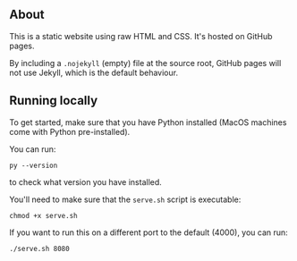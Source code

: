 ## About

This is a static website using raw HTML and CSS. It's hosted on GitHub pages. 

By including a `.nojekyll` (empty) file at the source root, GitHub pages will not use Jekyll, which is the default behaviour. 

## Running locally

To get started, make sure that you have Python installed (MacOS machines come with Python pre-installed). 

You can run: 

```
py --version
```
to check what version you have installed. 

You'll need to make sure that the `serve.sh` script is executable: 

```
chmod +x serve.sh
```

If you want to run this on a different port to the default (4000), you can run: 

```
./serve.sh 8080
```